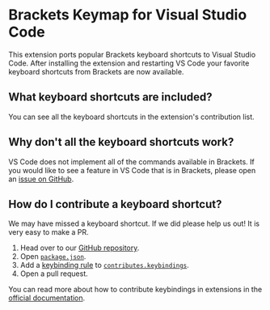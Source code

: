 # Brackets Keymap for Visual Studio Code

This extension ports popular Brackets keyboard shortcuts to Visual Studio Code. After installing the extension and restarting VS Code your favorite keyboard shortcuts from Brackets are now available. 

## What keyboard shortcuts are included?

You can see all the keyboard shortcuts in the extension's contribution list. 

## Why don't all the keyboard shortcuts work?

VS Code does not implement all of the commands available in Brackets. If you would like to see a feature in VS Code that is in Brackets, please open an [issue on GitHub](https://github.com/Microsoft/vscode/issues/new). 

## How do I contribute a keyboard shortcut?

We may have missed a keyboard shortcut. If we did please help us out! It is very easy to make a PR. 

1. Head over to our [GitHub repository](https://github.com/Microsoft/vscode-brackets-keybindings).
2. Open [`package.json`](https://github.com/Microsoft/vscode-vs-keybindings/blob/master/package.json).
3. Add a [keybinding rule](https://code.visualstudio.com/api/references/contribution-points#contributes.keybindings) to [`contributes.keybindings`](https://github.com/Microsoft/vscode-brackets-keybindings/blob/master/package.json#L26).
4. Open a pull request.

You can read more about how to contribute keybindings in extensions in the [official documentation](https://code.visualstudio.com/api/references/contribution-points#contributes.keybindings). 
